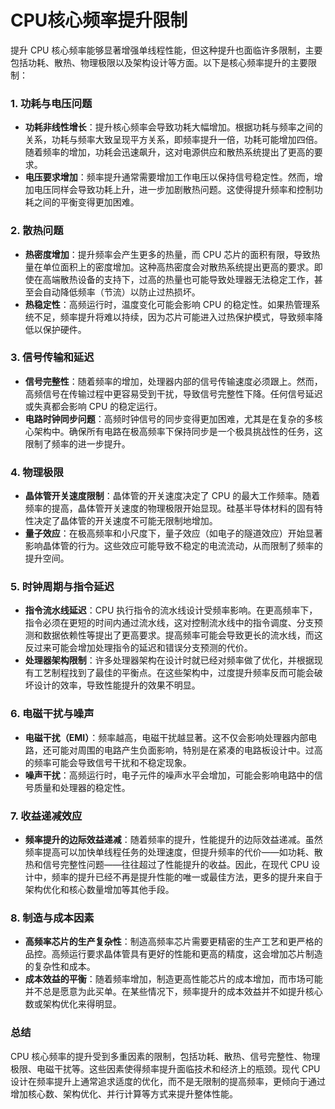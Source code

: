 # CPU核心频率提升限制

提升 CPU 核心频率能够显著增强单线程性能，但这种提升也面临许多限制，主要包括功耗、散热、物理极限以及架构设计等方面。以下是核心频率提升的主要限制：

### 1. **功耗与电压问题**

- **功耗非线性增长**：提升核心频率会导致功耗大幅增加。根据功耗与频率之间的关系，功耗与频率大致呈现平方关系，即频率提升一倍，功耗可能增加四倍。随着频率的增加，功耗会迅速飙升，这对电源供应和散热系统提出了更高的要求。
- **电压要求增加**：频率提升通常需要增加工作电压以保持信号稳定性。然而，增加电压同样会导致功耗上升，进一步加剧散热问题。这使得提升频率和控制功耗之间的平衡变得更加困难。

### 2. **散热问题**

- **热密度增加**：提升频率会产生更多的热量，而 CPU 芯片的面积有限，导致热量在单位面积上的密度增加。这种高热密度会对散热系统提出更高的要求。即使在高端散热设备的支持下，过高的热量也可能导致处理器无法稳定工作，甚至会自动降低频率（节流）以防止过热损坏。
- **热稳定性**：高频运行时，温度变化可能会影响 CPU 的稳定性。如果热管理系统不足，频率提升将难以持续，因为芯片可能进入过热保护模式，导致频率降低以保护硬件。

### 3. **信号传输和延迟**

- **信号完整性**：随着频率的增加，处理器内部的信号传输速度必须跟上。然而，高频信号在传输过程中更容易受到干扰，导致信号完整性下降。任何信号延迟或失真都会影响 CPU 的稳定运行。
- **电路时钟同步问题**：高频时钟信号的同步变得更加困难，尤其是在复杂的多核心架构中。确保所有电路在极高频率下保持同步是一个极具挑战性的任务，这限制了频率的进一步提升。

### 4. **物理极限**

- **晶体管开关速度限制**：晶体管的开关速度决定了 CPU 的最大工作频率。随着频率的提高，晶体管开关速度的物理极限开始显现。硅基半导体材料的固有特性决定了晶体管的开关速度不可能无限制地增加。
- **量子效应**：在极高频率和小尺度下，量子效应（如电子的隧道效应）开始显著影响晶体管的行为。这些效应可能导致不稳定的电流流动，从而限制了频率的提升空间。

### 5. **时钟周期与指令延迟**

- **指令流水线延迟**：CPU 执行指令的流水线设计受频率影响。在更高频率下，指令必须在更短的时间内通过流水线，这对控制流水线中的指令调度、分支预测和数据依赖性等提出了更高要求。提高频率可能会导致更长的流水线，而这反过来可能会增加处理指令的延迟和错误分支预测的代价。
- **处理器架构限制**：许多处理器架构在设计时就已经对频率做了优化，并根据现有工艺制程找到了最佳的平衡点。在这些架构中，过度提升频率反而可能会破坏设计的效率，导致性能提升的效果不明显。

### 6. **电磁干扰与噪声**

- **电磁干扰（EMI）**：频率越高，电磁干扰越显著。这不仅会影响处理器内部电路，还可能对周围的电路产生负面影响，特别是在紧凑的电路板设计中。过高的频率可能会导致信号干扰和不稳定现象。
- **噪声干扰**：高频运行时，电子元件的噪声水平会增加，可能会影响电路中的信号质量和处理器的稳定性。

### 7. **收益递减效应**

- **频率提升的边际效益递减**：随着频率的提升，性能提升的边际效益递减。虽然频率提高可以加快单线程任务的处理速度，但提升频率的代价——如功耗、散热和信号完整性问题——往往超过了性能提升的收益。因此，在现代 CPU 设计中，频率的提升已经不再是提升性能的唯一或最佳方法，更多的提升来自于架构优化和核心数量增加等其他手段。

### 8. **制造与成本因素**

- **高频率芯片的生产复杂性**：制造高频率芯片需要更精密的生产工艺和更严格的品控。高频运行要求晶体管具有更好的性能和更高的精度，这会增加芯片制造的复杂性和成本。
- **成本效益的平衡**：随着频率增加，制造更高性能芯片的成本增加，而市场可能并不总是愿意为此买单。在某些情况下，频率提升的成本效益并不如提升核心数或架构优化来得明显。

### **总结**

CPU 核心频率的提升受到多重因素的限制，包括功耗、散热、信号完整性、物理极限、电磁干扰等。这些因素使得频率提升面临技术和经济上的瓶颈。现代 CPU 设计在频率提升上通常追求适度的优化，而不是无限制的提高频率，更倾向于通过增加核心数、架构优化、并行计算等方式来提升整体性能。